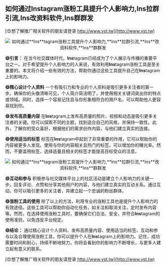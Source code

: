 ## **如何通过**Ins**tagram涨粉工具提升个人影响力,**Ins**拉群引流,**Ins**改资料软件,**Ins**群群发**

[😍想了解推广相关软件的朋友请登录 http://www.vst.tw](http://www.vst.tw)

 <center><img src="https://vst.tw/MP4/tuiguang/png/8.png" alt="如何通过**Ins**tagram涨粉工具提升个人影响力,**Ins**拉群引流,**Ins**改资料软件,**Ins**群群发"></center>

**😄引言：**
在当今社交媒体时代，**Ins**tagram已经成为了个人展示与传播的重要平台之一。对于希望提升个人影响力的人来说，有效利用**Ins**tagram涨粉工具是至关重要的。本文将介绍一些有效的方法，帮助你通过这些工具提升自己在**Ins**tagram上的影响力。

**😄精心设计个人资料**
一个有吸引力和专业的个人资料是吸引更多关注者的第一步。确保你的头像清晰可见，个人简介简洁明了，并使用相关关键词突出你的特点或领域。同时，选择一个容易记住且与你形象相符合的用户名，可以帮助他人更容易找到你。

**😄发布高质量内容**
在**Ins**tagram上发布高质量的照片、视频和动态是吸引更多关注者的关键。你可以探索不同的主题，找到适合自己的风格，并保持一致性。此外，了解你的受众喜好，根据他们的需求创作内容，与他们建立真实的连接。

**😄使用适当的标签**
标签在**Ins**tagram中起到了非常重要的作用，它可以帮助你的内容被更多人发现。使用与你的内容相关且热门的标签，可以增加你的曝光率。然而，不要滥用标签，选择适量且相关的标签才能提高目标受众的注意。

 <center><img src="https://vst.tw/MP4/tuiguang/png/0.png" alt="如何通过**Ins**tagram涨粉工具提升个人影响力,**Ins**拉群引流,**Ins**改资料软件,**Ins**群群发"></center>

**😄互动和参与**
积极参与社交媒体平台上的社区活动是建立个人影响力的关键一步。回复评论、点赞和分享其他用户的内容，与他们建立真实的互动关系。通过互动，你可以吸引更多的关注者，并建立起一个忠诚的粉丝群体。

**😄涨粉工具的使用**
除了以上的方法，利用专业的涨粉工具也是提升个人影响力的有效途径。这些工具可以帮助你自动化任务，如关注和取消关注，定时发布内容等。然而，在选择使用涨粉工具时，要确保它们合法、安全，并符合**Ins**tagram的使用准则，以免违反平台规定。

**😄结论：**
通过精心设计个人资料、发布高质量内容、使用适当的标签、互动和参与以及合理使用涨粉工具，你可以提升个人在**Ins**tagram上的影响力。记住，成功需要时间和耐心，持续不断地努力，你将会看到你的影响力不断增长，与更多人建立起有意义的联系。

[😍想了解推广相关软件的朋友请登录 http://www.vst.tw](http://www.vst.tw)



